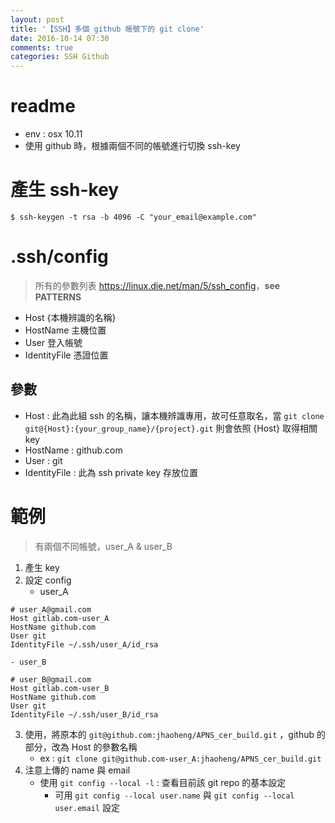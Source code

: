 ```yaml
---
layout: post
title: '【SSH】多個 github 帳號下的 git clone'
date: 2016-10-14 07:30
comments: true
categories: SSH Github
---
```

# readme

- env : osx 10.11
- 使用 github 時，根據兩個不同的帳號進行切換 ssh-key

# 產生 ssh-key

`$ ssh-keygen -t rsa -b 4096 -C "your_email@example.com"`

# .ssh/config

> 所有的參數列表 <https://linux.die.net/man/5/ssh_config>，**see PATTERNS**

- Host {本機辨識的名稱}
- HostName 主機位置
- User 登入帳號
- IdentityFile 憑證位置

## 參數

- Host : 此為此組 ssh 的名稱，讓本機辨識專用，故可任意取名，當 `git clone git@{Host}:{your_group_name}/{project}.git` 則會依照 {Host} 取得相關 key
- HostName : github.com
- User : git
- IdentityFile : 此為 ssh private key 存放位置

# 範例

> 有兩個不同帳號，user\_A & user\_B

1. 產生 key
2. 設定 config
	- user_A
```
# user_A@gmail.com
Host gitlab.com-user_A
HostName github.com
User git
IdentityFile ~/.ssh/user_A/id_rsa
```
	- user_B
```
# user_B@gmail.com
Host gitlab.com-user_B
HostName github.com
User git
IdentityFile ~/.ssh/user_B/id_rsa
```
3. 使用，將原本的 `git@github.com:jhaoheng/APNS_cer_build.git` ，github 的部分，改為 Host 的參數名稱
	- ex : `git clone git@github.com-user_A:jhaoheng/APNS_cer_build.git`
4. 注意上傳的 name 與 email
	- 使用 `git config --local -l` : 查看目前該 git repo 的基本設定
		- 可用 `git config --local user.name` 與 `git config --local user.email` 設定
